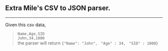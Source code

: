 ## Extra Mile's CSV to JSON parser.
---
Given this csv data,
> `Name,Age,SID`\
> `John,34,1000`\
the parser will return
> `{"Name": "John",`
> ` "Age" : 34,`
> ` "SID" : 1000}`
